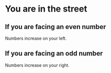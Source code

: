 # You are in the street

## If you are facing an even number

Numbers increase on your left.

## If you are facing an odd number

Numbers increase on your right.

